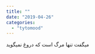 ```yaml
---
title: ""
date: "2019-04-26"
categories: 
  - "tytomood"
---
```


میگفت تنها مرگ است که دروغ نمیگوید
